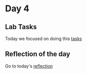 # Day 4
## Lab Tasks
Today we focused on doing this [tasks](/Cristina/LabRecords/LabRecord04.md)
## Reflection of the day
Go to today's [reflection](/Cristina/reflections/reflection04/README.md)

